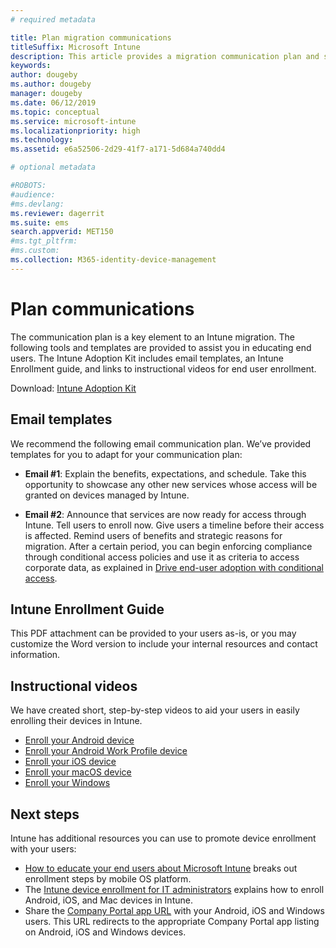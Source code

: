 ```yaml
---
# required metadata

title: Plan migration communications
titleSuffix: Microsoft Intune
description: This article provides a migration communication plan and strategy when you're migrating to Microsoft Intune.
keywords:
author: dougeby
ms.author: dougeby
manager: dougeby
ms.date: 06/12/2019
ms.topic: conceptual
ms.service: microsoft-intune
ms.localizationpriority: high
ms.technology:
ms.assetid: e6a52506-2d29-41f7-a171-5d684a740dd4

# optional metadata

#ROBOTS:
#audience:
#ms.devlang:
ms.reviewer: dagerrit
ms.suite: ems
search.appverid: MET150
#ms.tgt_pltfrm:
#ms.custom:
ms.collection: M365-identity-device-management
---
```


# Plan communications 
The communication plan is a key element to an Intune migration. The following tools and templates are provided to assist you in educating end users. The Intune Adoption Kit includes email templates, an Intune Enrollment guide, and links to instructional videos for end user enrollment.  

Download:  [Intune Adoption Kit](http://aka.ms/IntuneAdoptionKit)

## Email templates 
We recommend the following email communication plan. We’ve provided templates for you to adapt for your communication plan:
- **Email #1**: Explain the benefits, expectations, and schedule. Take this opportunity to showcase any other new services whose access will be granted on devices managed by Intune. 

- **Email #2**: Announce that services are now ready for access through Intune. Tell users to enroll now.  Give users a timeline before their access is affected. Remind users of benefits and strategic reasons for migration.
After a certain period, you can begin enforcing compliance through conditional access policies and use it as criteria to access corporate data, as explained in [Drive end-user adoption with conditional access](migration-guide-drive-adoption.md).

## Intune Enrollment Guide 
This PDF attachment can be provided to your users as-is, or you may customize the Word version to include your internal resources and contact information.

## Instructional videos
We have created short, step-by-step videos to aid your users in easily enrolling their devices in Intune.
- [Enroll your Android device](https://www.youtube.com/watch?v=k0Q_sGLSx6o&t=1s)
- [Enroll your Android Work Profile device](https://www.youtube.com/watch?v=9Dl8HsGk4tI&t=3s)
- [Enroll your iOS device](https://www.youtube.com/watch?v=mJyv6YcHi7c)
- [Enroll your macOS device](https://www.youtube.com/watch?v=Pa2pfhwq_yk)
- [Enroll your Windows](https://www.youtube.com/watch?v=TKQxEckBHiE)

## Next steps
Intune has additional resources you can use to promote device enrollment with your users:
- [How to educate your end users about Microsoft Intune](https://docs.microsoft.com/intune/end-user-educate) breaks out enrollment steps by mobile OS platform. 
- The [Intune device enrollment for IT administrators](https://docs.microsoft.com/intune/device-enrollment) explains how to enroll Android, iOS, and Mac devices in Intune.
- Share the [Company Portal app URL](http://go.microsoft.com/fwlink/?LinkID=396941) with your Android, iOS and Windows users. This URL redirects to the appropriate Company Portal app listing on Android, iOS and Windows devices.
